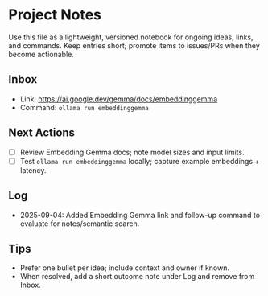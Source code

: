 # Project Notes

Use this file as a lightweight, versioned notebook for ongoing ideas, links, and commands. Keep entries short; promote items to issues/PRs when they become actionable.

## Inbox
- Link: https://ai.google.dev/gemma/docs/embeddinggemma
- Command: `ollama run embeddinggemma`

## Next Actions
- [ ] Review Embedding Gemma docs; note model sizes and input limits.
- [ ] Test `ollama run embeddinggemma` locally; capture example embeddings + latency.

## Log
- 2025-09-04: Added Embedding Gemma link and follow-up command to evaluate for notes/semantic search.

## Tips
- Prefer one bullet per idea; include context and owner if known.
- When resolved, add a short outcome note under Log and remove from Inbox.
